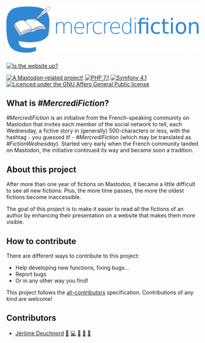 # ![#MercrediFiction](public/mercredifiction.png)

[![Is the website up?](https://img.shields.io/website-up-down-green-red/https/mercredifiction.io.svg?label=mercredifiction.io)](https://mercredifiction.io)

[![A Mastodon-related project!](https://img.shields.io/badge/-Mastodon-grey.svg?logo=mastodon)](https://joinmastodon.org)
[![PHP 7.1](https://img.shields.io/badge/PHP-7.1-purple.svg?logo=php)](https://php.net)
[![Symfony 4.1](https://img.shields.io/badge/Symfony-4.1-black.svg?logo=symfony)](https://symfony.com)
[![Licenced under the GNU Affero General Public license](https://img.shields.io/badge/license-AGPL_v3-blue.svg)](LICENSE)

## What is _#MercrediFiction_?

_\#MercrediFiction_ is an initiative from the French-speaking community on Mastodon that invites
each member of the social network to tell, each Wednesday, a fictive story in (generally)
500-characters or less, with the hashtag - you guessed it! - _#MercrediFiction_ (which may be translated as
_#FictionWednesday_).
Started very early when the French community landed on Mastodon, the initiative continued its way
and became soon a tradition.

## About this project

After more than one year of fictions on Mastodon, it became a little difficult to see all new
fictions. Plus, the more time passes, the more the oldest fictions become inaccessible.

The goal of this project is to make it easier to read all the fictions of an author by enhancing
their presentation on a website that makes them more visible.

## How to contribute

There are different ways to contribute to this project:

- Help developing new functions, fixing bugs...
- Report bugs
- Or in any other way you find!

This project follows the [all-contributors](https://github.com/kentcdodds/all-contributors/blob/master/README.md)
specification. Contributions of any kind are welcome!

## Contributors

<!-- ALL-CONTRIBUTORS-LIST:START - Do not remove or modify this section -->
- [Jérôme Deuchnord](https://deuchnord.fr) [💬](#questions "Answering questions") [💻](https://github.com/Deuchnord/mercredifiction/commits?author=Deuchnord "Writes code") [🎨](#design "Logo, design of the website") [👀](#reviewer "Reviews pull requests") [🤔](#planning "Planning")
<!-- ALL-CONTRIBUTORS-LIST:END -->